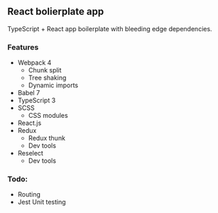 ## React bolierplate app

TypeScript + React app boilerplate with bleeding edge dependencies.

### Features
- Webpack 4
    - Chunk split
    - Tree shaking
    - Dynamic imports
- Babel 7
- TypeScript 3
- SCSS
    - CSS modules
- React.js
- Redux
    - Redux thunk
    - Dev tools
- Reselect
    - Dev tools

### Todo:
- Routing
- Jest Unit testing